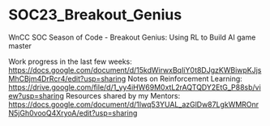 # SOC23_Breakout_Genius
WnCC SOC Season of Code - Breakout Genius: Using RL to Build AI game master

Work progress in the last few weeks: https://docs.google.com/document/d/15kdWirwxBqIiY0t8DJgzKWBiwpKJjsMhCBjm4DrRcr4/edit?usp=sharing
Notes on Reinforcement Learning: https://drive.google.com/file/d/1_yy4iHW69M0xtL2rAQTQDY2EtG_P88sb/view?usp=sharing
Resources shared by my Mentors: https://docs.google.com/document/d/1Iwq53YUAL_azGlDw87LgkWMROnrN5jGh0vooQ4XryoA/edit?usp=sharing
